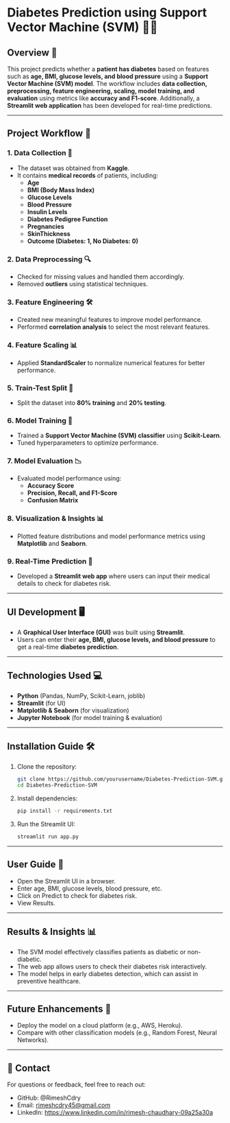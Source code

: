 # Diabetes Prediction using Support Vector Machine (SVM) 🏥🔬  

## Overview 📄  

This project predicts whether a **patient has diabetes** based on features such as **age, BMI, glucose levels, and blood pressure** using a **Support Vector Machine (SVM) model**. The workflow includes **data collection, preprocessing, feature engineering, scaling, model training, and evaluation** using metrics like **accuracy and F1-score**. Additionally, a **Streamlit web application** has been developed for real-time predictions.  

---

## Project Workflow 🔄  

### 1. Data Collection 📂  
- The dataset was obtained from **Kaggle**.  
- It contains **medical records** of patients, including:  
  - **Age**  
  - **BMI (Body Mass Index)**  
  - **Glucose Levels**  
  - **Blood Pressure**  
  - **Insulin Levels**  
  - **Diabetes Pedigree Function**  
  - **Pregnancies**
  - **SkinThickness**
  - **Outcome (Diabetes: 1, No Diabetes: 0)**  

### 2. Data Preprocessing 🔍  
- Checked for missing values and handled them accordingly.  
- Removed **outliers** using statistical techniques.  

### 3. Feature Engineering 🛠️  
- Created new meaningful features to improve model performance.  
- Performed **correlation analysis** to select the most relevant features.  

### 4. Feature Scaling 📊  
- Applied **StandardScaler** to normalize numerical features for better performance.  

### 5. Train-Test Split 🔢  
- Split the dataset into **80% training** and **20% testing**.  

### 6. Model Training 🤖  
- Trained a **Support Vector Machine (SVM) classifier** using **Scikit-Learn**.  
- Tuned hyperparameters to optimize performance.  

### 7. Model Evaluation 📉  
- Evaluated model performance using:  
  - **Accuracy Score**  
  - **Precision, Recall, and F1-Score**  
  - **Confusion Matrix**  

### 8. Visualization & Insights 📊  
- Plotted feature distributions and model performance metrics using **Matplotlib** and **Seaborn**.  

### 9. Real-Time Prediction 🔮  
- Developed a **Streamlit web app** where users can input their medical details to check for diabetes risk.  

---

## UI Development 🖥️  
- A **Graphical User Interface (GUI)** was built using **Streamlit**.  
- Users can enter their **age, BMI, glucose levels, and blood pressure** to get a real-time **diabetes prediction**.  

---

## Technologies Used 💻  
- **Python** (Pandas, NumPy, Scikit-Learn, joblib)  
- **Streamlit** (for UI)  
- **Matplotlib & Seaborn** (for visualization)  
- **Jupyter Notebook** (for model training & evaluation)  

---

## Installation Guide 🛠️  

1. Clone the repository:  
   ```bash
   git clone https://github.com/yourusername/Diabetes-Prediction-SVM.git
   cd Diabetes-Prediction-SVM
   ```
2. Install dependencies:
   ```bash
   pip install -r requirements.txt
   ```  
3. Run the Streamlit UI:
   ```bash
   streamlit run app.py
   ```
   
---

## User Guide 🚀
  - Open the Streamlit UI in a browser.
  - Enter age, BMI, glucose levels, blood pressure, etc.
  - Click on Predict to check for diabetes risk.
  - View Results.

---

## Results & Insights 📊
  - The SVM model effectively classifies patients as diabetic or non-diabetic.
  - The web app allows users to check their diabetes risk interactively.
  - The model helps in early diabetes detection, which can assist in preventive healthcare.

---

## Future Enhancements 🚧
  - Deploy the model on a cloud platform (e.g., AWS, Heroku).
  - Compare with other classification models (e.g., Random Forest, Neural Networks).
---

## 👥 Contact
For questions or feedback, feel free to reach out:
  - GitHub: @RimeshCdry
  - Email: rimeshcdry45@gmail.com
  - LinkedIn: https://www.linkedin.com/in/rimesh-chaudhary-09a25a30a
